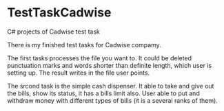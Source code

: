 # TestTaskCadwise
C# projects of Cadwise test task 

There is my finished test tasks for Cadwise compamy.

The first tasks processes the file you want to.
It could be deleted punctuation marks and words shorter than definite length, which user is setting up.
The result writes in the file user points.

The srcond task is the simple cash dispenser.
It able to take and give out the bills, show its status, it has a bills limit also.
User able to put and withdraw money with different types of bills (it is a several ranks of them).
